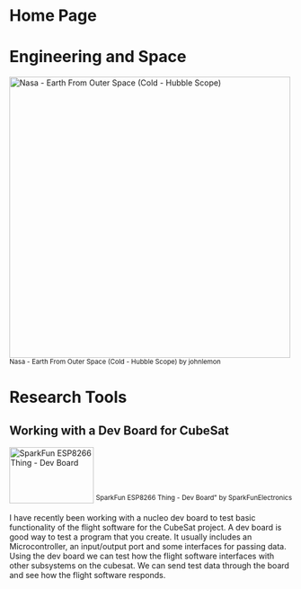 # Home Page
<h1>Engineering and Space</h1>
<img src="https://live.staticflickr.com/80/263411081_f2e97d0cf6.jpg" alt="Nasa - Earth From Outer Space (Cold - Hubble Scope)" style ="display: block;" width="500" height="500" />
<sup>Nasa - Earth From Outer Space (Cold - Hubble Scope) by johnlemon</sup>  
  
<h1>Research Tools </h1>

<h2>Working with a Dev Board for CubeSat</h2>
<img src="https://live.staticflickr.com/762/22206338264_e79a1a9775.jpg" alt="SparkFun ESP8266 Thing - Dev Board" style="display: inline-block;" width="150" height="100"/>
<sup>SparkFun ESP8266 Thing - Dev Board" by SparkFunElectronics</sup>  
<p> I have recently been working with a nucleo dev board to test basic functionality of the flight software for the CubeSat project. A dev board is good way to test a program that you create. It usually includes an Microcontroller, an input/output port and some interfaces for passing data. Using the dev board we can test how the flight software interfaces with other subsystems on the cubesat. We can send test data through the board and see how the flight software responds. </p>
